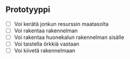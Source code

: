 ## Prototyyppi
- [ ] Voi kerätä jonkun resurssin maatasolta
- [ ] Voi rakentaa rakennelman
- [ ] Voi rakentaa huonekalun rakennelman sisälle
- [ ] Voi taistella örkkiä vastaan
- [ ] Voi kiivetä rakennelmaan
